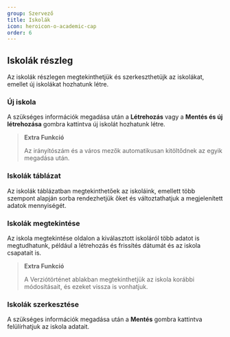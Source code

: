 ```yaml
---
group: Szervező
title: Iskolák
icon: heroicon-o-academic-cap
order: 6
---
```


## Iskolák részleg

Az iskolák részlegen megtekinthetjük és szerkeszthetüjk az iskolákat, emellet új iskolákat hozhatunk létre.

### Új iskola

A szükséges információk megadása után a **Létrehozás** vagy a **Mentés és új létrehozása** gombra kattintva új iskolát hozhatunk létre.

> **Extra Funkció**
>
> Az irányítószám és a város mezők automatikusan kitöltődnek az egyik megadása után.

### Iskolák táblázat

Az iskolák táblázatban megtekinthetőek az iskoláink, emellett több szempont alapján sorba rendezhetjük őket és változtathatjuk a megjelenített adatok mennyiségét.

### Iskolák megtekintése

Az iskola megtekintése oldalon a kiválasztott iskoláról több adatot is megtudhatunk, például a létrehozás és frissítés dátumát és az iskola csapatait is.

> **Extra Funkció**
>
> A Verziótörténet ablakban megtekinthetjük az iskola korábbi módosításait, és ezeket vissza is vonhatjuk.

### Iskolák szerkesztése

A szükséges információk megadása után a **Mentés** gombra kattintva felülírhatjuk az iskola adatait.
